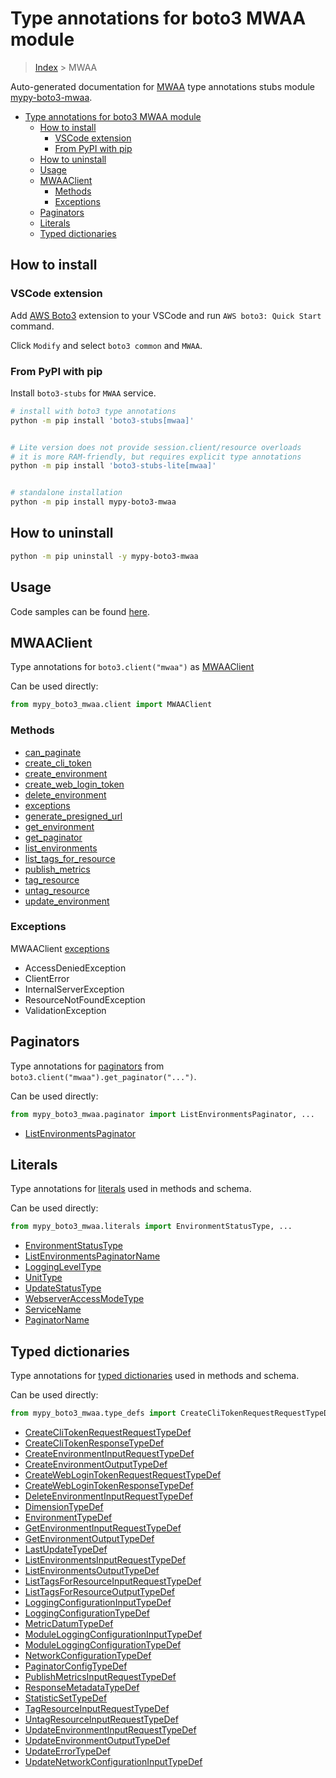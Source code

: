<a id="type-annotations-for-boto3-mwaa-module"></a>

# Type annotations for boto3 MWAA module

> [Index](..) > MWAA

Auto-generated documentation for
[MWAA](https://boto3.amazonaws.com/v1/documentation/api/latest/reference/services/mwaa.html#MWAA)
type annotations stubs module
[mypy-boto3-mwaa](https://pypi.org/project/mypy-boto3-mwaa/).

- [Type annotations for boto3 MWAA module](#type-annotations-for-boto3-mwaa-module)
  - [How to install](#how-to-install)
    - [VSCode extension](#vscode-extension)
    - [From PyPI with pip](#from-pypi-with-pip)
  - [How to uninstall](#how-to-uninstall)
  - [Usage](#usage)
  - [MWAAClient](#mwaaclient)
    - [Methods](#methods)
    - [Exceptions](#exceptions)
  - [Paginators](#paginators)
  - [Literals](#literals)
  - [Typed dictionaries](#typed-dictionaries)

<a id="how-to-install"></a>

## How to install

<a id="vscode-extension"></a>

### VSCode extension

Add
[AWS Boto3](https://marketplace.visualstudio.com/items?itemName=Boto3typed.boto3-ide)
extension to your VSCode and run `AWS boto3: Quick Start` command.

Click `Modify` and select `boto3 common` and `MWAA`.

<a id="from-pypi-with-pip"></a>

### From PyPI with pip

Install `boto3-stubs` for `MWAA` service.

```bash
# install with boto3 type annotations
python -m pip install 'boto3-stubs[mwaa]'


# Lite version does not provide session.client/resource overloads
# it is more RAM-friendly, but requires explicit type annotations
python -m pip install 'boto3-stubs-lite[mwaa]'


# standalone installation
python -m pip install mypy-boto3-mwaa
```

<a id="how-to-uninstall"></a>

## How to uninstall

```bash
python -m pip uninstall -y mypy-boto3-mwaa
```

<a id="usage"></a>

## Usage

Code samples can be found [here](./usage.md).

<a id="mwaaclient"></a>

## MWAAClient

Type annotations for `boto3.client("mwaa")` as [MWAAClient](./client.md)

Can be used directly:

```python
from mypy_boto3_mwaa.client import MWAAClient
```

<a id="methods"></a>

### Methods

- [can_paginate](./client.md#can_paginate)
- [create_cli_token](./client.md#create_cli_token)
- [create_environment](./client.md#create_environment)
- [create_web_login_token](./client.md#create_web_login_token)
- [delete_environment](./client.md#delete_environment)
- [exceptions](./client.md#exceptions)
- [generate_presigned_url](./client.md#generate_presigned_url)
- [get_environment](./client.md#get_environment)
- [get_paginator](./client.md#get_paginator)
- [list_environments](./client.md#list_environments)
- [list_tags_for_resource](./client.md#list_tags_for_resource)
- [publish_metrics](./client.md#publish_metrics)
- [tag_resource](./client.md#tag_resource)
- [untag_resource](./client.md#untag_resource)
- [update_environment](./client.md#update_environment)

<a id="exceptions"></a>

### Exceptions

MWAAClient [exceptions](./client.md#exceptions)

- AccessDeniedException
- ClientError
- InternalServerException
- ResourceNotFoundException
- ValidationException

<a id="paginators"></a>

## Paginators

Type annotations for [paginators](./paginators.md) from
`boto3.client("mwaa").get_paginator("...")`.

Can be used directly:

```python
from mypy_boto3_mwaa.paginator import ListEnvironmentsPaginator, ...
```

- [ListEnvironmentsPaginator](./paginators.md#listenvironmentspaginator)

<a id="literals"></a>

## Literals

Type annotations for [literals](./literals.md) used in methods and schema.

Can be used directly:

```python
from mypy_boto3_mwaa.literals import EnvironmentStatusType, ...
```

- [EnvironmentStatusType](./literals.md#environmentstatustype)
- [ListEnvironmentsPaginatorName](./literals.md#listenvironmentspaginatorname)
- [LoggingLevelType](./literals.md#loggingleveltype)
- [UnitType](./literals.md#unittype)
- [UpdateStatusType](./literals.md#updatestatustype)
- [WebserverAccessModeType](./literals.md#webserveraccessmodetype)
- [ServiceName](./literals.md#servicename)
- [PaginatorName](./literals.md#paginatorname)

<a id="typed-dictionaries"></a>

## Typed dictionaries

Type annotations for [typed dictionaries](./type_defs.md) used in methods and
schema.

Can be used directly:

```python
from mypy_boto3_mwaa.type_defs import CreateCliTokenRequestRequestTypeDef, ...
```

- [CreateCliTokenRequestRequestTypeDef](./type_defs.md#createclitokenrequestrequesttypedef)
- [CreateCliTokenResponseTypeDef](./type_defs.md#createclitokenresponsetypedef)
- [CreateEnvironmentInputRequestTypeDef](./type_defs.md#createenvironmentinputrequesttypedef)
- [CreateEnvironmentOutputTypeDef](./type_defs.md#createenvironmentoutputtypedef)
- [CreateWebLoginTokenRequestRequestTypeDef](./type_defs.md#createweblogintokenrequestrequesttypedef)
- [CreateWebLoginTokenResponseTypeDef](./type_defs.md#createweblogintokenresponsetypedef)
- [DeleteEnvironmentInputRequestTypeDef](./type_defs.md#deleteenvironmentinputrequesttypedef)
- [DimensionTypeDef](./type_defs.md#dimensiontypedef)
- [EnvironmentTypeDef](./type_defs.md#environmenttypedef)
- [GetEnvironmentInputRequestTypeDef](./type_defs.md#getenvironmentinputrequesttypedef)
- [GetEnvironmentOutputTypeDef](./type_defs.md#getenvironmentoutputtypedef)
- [LastUpdateTypeDef](./type_defs.md#lastupdatetypedef)
- [ListEnvironmentsInputRequestTypeDef](./type_defs.md#listenvironmentsinputrequesttypedef)
- [ListEnvironmentsOutputTypeDef](./type_defs.md#listenvironmentsoutputtypedef)
- [ListTagsForResourceInputRequestTypeDef](./type_defs.md#listtagsforresourceinputrequesttypedef)
- [ListTagsForResourceOutputTypeDef](./type_defs.md#listtagsforresourceoutputtypedef)
- [LoggingConfigurationInputTypeDef](./type_defs.md#loggingconfigurationinputtypedef)
- [LoggingConfigurationTypeDef](./type_defs.md#loggingconfigurationtypedef)
- [MetricDatumTypeDef](./type_defs.md#metricdatumtypedef)
- [ModuleLoggingConfigurationInputTypeDef](./type_defs.md#moduleloggingconfigurationinputtypedef)
- [ModuleLoggingConfigurationTypeDef](./type_defs.md#moduleloggingconfigurationtypedef)
- [NetworkConfigurationTypeDef](./type_defs.md#networkconfigurationtypedef)
- [PaginatorConfigTypeDef](./type_defs.md#paginatorconfigtypedef)
- [PublishMetricsInputRequestTypeDef](./type_defs.md#publishmetricsinputrequesttypedef)
- [ResponseMetadataTypeDef](./type_defs.md#responsemetadatatypedef)
- [StatisticSetTypeDef](./type_defs.md#statisticsettypedef)
- [TagResourceInputRequestTypeDef](./type_defs.md#tagresourceinputrequesttypedef)
- [UntagResourceInputRequestTypeDef](./type_defs.md#untagresourceinputrequesttypedef)
- [UpdateEnvironmentInputRequestTypeDef](./type_defs.md#updateenvironmentinputrequesttypedef)
- [UpdateEnvironmentOutputTypeDef](./type_defs.md#updateenvironmentoutputtypedef)
- [UpdateErrorTypeDef](./type_defs.md#updateerrortypedef)
- [UpdateNetworkConfigurationInputTypeDef](./type_defs.md#updatenetworkconfigurationinputtypedef)
